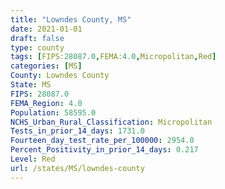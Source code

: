 ```yaml
---
title: "Lowndes County, MS"
date: 2021-01-01
draft: false
type: county
tags: [FIPS:28087.0,FEMA:4.0,Micropolitan,Red]
categories: [MS]
County: Lowndes County
State: MS
FIPS: 28087.0
FEMA_Region: 4.0
Population: 58595.0
NCHS_Urban_Rural_Classification: Micropolitan
Tests_in_prior_14_days: 1731.0
Fourteen_day_test_rate_per_100000: 2954.0
Percent_Positivity_in_prior_14_days: 0.217
Level: Red
url: /states/MS/lowndes-county
---
```



